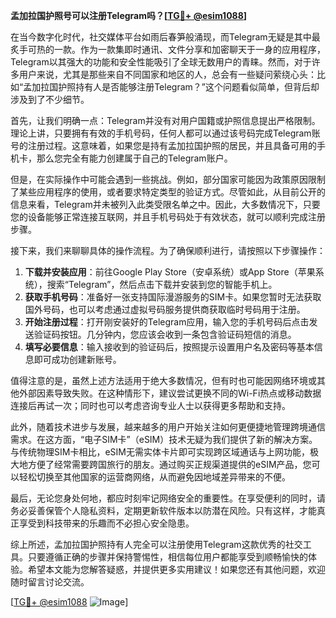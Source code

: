 **孟加拉国护照号可以注册Telegram吗？[[TG💪+ @esim1088](https://t.me/s/esim1088)]**

在当今数字化时代，社交媒体平台如雨后春笋般涌现，而Telegram无疑是其中最炙手可热的一款。作为一款集即时通讯、文件分享和加密聊天于一身的应用程序，Telegram以其强大的功能和安全性能吸引了全球无数用户的青睐。然而，对于许多用户来说，尤其是那些来自不同国家和地区的人，总会有一些疑问萦绕心头：比如“孟加拉国护照持有人是否能够注册Telegram？”这个问题看似简单，但背后却涉及到了不少细节。

首先，让我们明确一点：Telegram并没有对用户国籍或护照信息提出严格限制。理论上讲，只要拥有有效的手机号码，任何人都可以通过该号码完成Telegram账号的注册过程。这意味着，如果您是持有孟加拉国护照的居民，并且具备可用的手机卡，那么您完全有能力创建属于自己的Telegram账户。

但是，在实际操作中可能会遇到一些挑战。例如，部分国家可能因为政策原因限制了某些应用程序的使用，或者要求特定类型的验证方式。尽管如此，从目前公开的信息来看，Telegram并未被列入此类受限名单之中。因此，大多数情况下，只要您的设备能够正常连接互联网，并且手机号码处于有效状态，就可以顺利完成注册步骤。

接下来，我们来聊聊具体的操作流程。为了确保顺利进行，请按照以下步骤操作：

1. **下载并安装应用**：前往Google Play Store（安卓系统）或App Store（苹果系统），搜索“Telegram”，然后点击下载并安装到您的智能手机上。
2. **获取手机号码**：准备好一张支持国际漫游服务的SIM卡。如果您暂时无法获取国外号码，也可以考虑通过虚拟号码服务提供商获取临时号码用于注册。
3. **开始注册过程**：打开刚安装好的Telegram应用，输入您的手机号码后点击发送验证码按钮。几分钟内，您应该会收到一条包含验证码短信的消息。
4. **填写必要信息**：输入接收到的验证码后，按照提示设置用户名及密码等基本信息即可成功创建新账号。

值得注意的是，虽然上述方法适用于绝大多数情况，但有时也可能因网络环境或其他外部因素导致失败。在这种情形下，建议尝试更换不同的Wi-Fi热点或移动数据连接后再试一次；同时也可以考虑咨询专业人士以获得更多帮助和支持。

此外，随着技术进步与发展，越来越多的用户开始关注如何更便捷地管理跨境通信需求。在这方面，“电子SIM卡”（eSIM）技术无疑为我们提供了新的解决方案。与传统物理SIM卡相比，eSIM无需实体卡片即可实现跨区域通话与上网功能，极大地方便了经常需要跨国旅行的朋友。通过购买正规渠道提供的eSIM产品，您可以轻松切换至其他国家的运营商网络，从而避免因地域差异带来的不便。

最后，无论您身处何地，都应时刻牢记网络安全的重要性。在享受便利的同时，请务必妥善保管个人隐私资料，定期更新软件版本以防潜在风险。只有这样，才能真正享受到科技带来的乐趣而不必担心安全隐患。

综上所述，孟加拉国护照持有人完全可以注册使用Telegram这款优秀的社交工具。只要遵循正确的步骤并保持警惕性，相信每位用户都能享受到顺畅愉快的体验。希望本文能为您解答疑惑，并提供更多实用建议！如果您还有其他问题，欢迎随时留言讨论交流。

[[TG💪+ @esim1088](https://t.me/s/esim1088) ![Image](https://i.postimg.cc/4NQfJmqS/Snipaste-2025-05-13-00-14-12.png)]